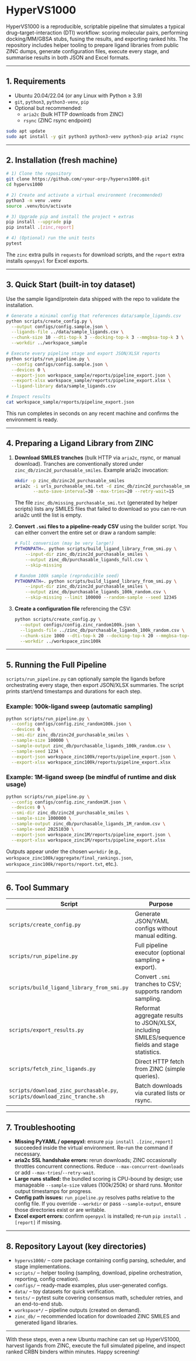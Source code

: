 # HyperVS1000

HyperVS1000 is a reproducible, scriptable pipeline that simulates a typical drug–target-interaction (DTI) workflow: scoring molecular pairs, performing docking/MM/GBSA stubs, fusing the results, and exporting ranked hits.  The repository includes helper tooling to prepare ligand libraries from public ZINC dumps, generate configuration files, execute every stage, and summarise results in both JSON and Excel formats.

---

## 1. Requirements

- Ubuntu 20.04/22.04 (or any Linux with Python ≥ 3.9)
- `git`, `python3`, `python3-venv`, `pip`
- Optional but recommended:
  - `aria2c` (bulk HTTP downloads from ZINC)
  - `rsync` (ZINC rsync endpoint)

```bash
sudo apt update
sudo apt install -y git python3 python3-venv python3-pip aria2 rsync
```

---

## 2. Installation (fresh machine)

```bash
# 1) Clone the repository
git clone https://github.com/<your-org>/hypervs1000.git
cd hypervs1000

# 2) Create and activate a virtual environment (recommended)
python3 -m venv .venv
source .venv/bin/activate

# 3) Upgrade pip and install the project + extras
pip install --upgrade pip
pip install .[zinc,report]

# 4) (Optional) run the unit tests
pytest
```

The `zinc` extra pulls in `requests` for download scripts, and the `report` extra installs `openpyxl` for Excel exports.

---

## 3. Quick Start (built-in toy dataset)

Use the sample ligand/protein data shipped with the repo to validate the installation.

```bash
# Generate a minimal config that references data/sample_ligands.csv
python scripts/create_config.py \
  --output configs/config.sample.json \
  --ligands-file ../data/sample_ligands.csv \
  --chunk-size 10 --dti-top-k 3 --docking-top-k 3 --mmgbsa-top-k 3 \
  --workdir ../workspace_sample

# Execute every pipeline stage and export JSON/XLSX reports
python scripts/run_pipeline.py \
  --config configs/config.sample.json \
  --devices 0 \
  --export-json workspace_sample/reports/pipeline_export.json \
  --export-xlsx workspace_sample/reports/pipeline_export.xlsx \
  --ligand-library data/sample_ligands.csv

# Inspect results
cat workspace_sample/reports/pipeline_export.json
```

This run completes in seconds on any recent machine and confirms the environment is ready.

---

## 4. Preparing a Ligand Library from ZINC

1. **Download SMILES tranches** (bulk HTTP via `aria2c`, rsync, or manual download). Tranches are conventionally stored under `zinc_db/zinc2d_purchasable_smiles`. Example aria2c invocation:

   ```bash
   mkdir -p zinc_db/zinc2d_purchasable_smiles
   aria2c -i urls_purchasable_smi.txt -d zinc_db/zinc2d_purchasable_smiles -c \
          --auto-save-interval=30 --max-tries=20 --retry-wait=15
   ```

   The file `zinc_db/missing_purchasable_smi.txt` (generated by helper scripts) lists any SMILES files that failed to download so you can re-run aria2c until the list is empty.

2. **Convert `.smi` files to a pipeline-ready CSV** using the builder script. You can either convert the entire set or draw a random sample:

   ```bash
   # Full conversion (may be very large!)
   PYTHONPATH=. python scripts/build_ligand_library_from_smi.py \
       --input-dir zinc_db/zinc2d_purchasable_smiles \
       --output zinc_db/purchasable_ligands_full.csv \
       --skip-missing

   # Random 100k sample (reproducible seed)
   PYTHONPATH=. python scripts/build_ligand_library_from_smi.py \
       --input-dir zinc_db/zinc2d_purchasable_smiles \
       --output zinc_db/purchasable_ligands_100k_random.csv \
       --skip-missing --limit 100000 --random-sample --seed 12345
   ```

3. **Create a configuration file** referencing the CSV:

   ```bash
   python scripts/create_config.py \
     --output configs/config.zinc_random100k.json \
     --ligands-file ../zinc_db/purchasable_ligands_100k_random.csv \
     --chunk-size 1000 --dti-top-k 20 --docking-top-k 20 --mmgbsa-top-k 20 \
     --workdir ../workspace_zinc100k
   ```

---

## 5. Running the Full Pipeline

`scripts/run_pipeline.py` can optionally sample the ligands before orchestrating every stage, then export JSON/XLSX summaries. The script prints start/end timestamps and durations for each step.

### Example: 100k-ligand sweep (automatic sampling)

```bash
python scripts/run_pipeline.py \
  --config configs/config.zinc_random100k.json \
  --devices 0 \
  --smi-dir zinc_db/zinc2d_purchasable_smiles \
  --sample-size 100000 \
  --sample-output zinc_db/purchasable_ligands_100k_random.csv \
  --sample-seed 1234 \
  --export-json workspace_zinc100k/reports/pipeline_export.json \
  --export-xlsx workspace_zinc100k/reports/pipeline_export.xlsx
```

### Example: 1M-ligand sweep (be mindful of runtime and disk usage)

```bash
python scripts/run_pipeline.py \
  --config configs/config.zinc_random1M.json \
  --devices 0 \
  --smi-dir zinc_db/zinc2d_purchasable_smiles \
  --sample-size 1000000 \
  --sample-output zinc_db/purchasable_ligands_1M_random.csv \
  --sample-seed 20251030 \
  --export-json workspace_zinc1M/reports/pipeline_export.json \
  --export-xlsx workspace_zinc1M/reports/pipeline_export.xlsx
```

Outputs appear under the chosen `workdir` (e.g., `workspace_zinc100k/aggregate/final_rankings.json`, `workspace_zinc100k/reports/report.txt`, etc.).

---

## 6. Tool Summary

| Script | Purpose |
| ------ | ------- |
| `scripts/create_config.py` | Generate JSON/YAML configs without manual editing. |
| `scripts/run_pipeline.py` | Full pipeline executor (optional sampling + export). |
| `scripts/build_ligand_library_from_smi.py` | Convert `.smi` tranches to CSV; supports random sampling. |
| `scripts/export_results.py` | Reformat aggregate results to JSON/XLSX, including SMILES/sequence fields and stage statistics. |
| `scripts/fetch_zinc_ligands.py` | Direct HTTP fetch from ZINC (simple queries). |
| `scripts/download_zinc_purchasable.py`, `scripts/download_zinc_tranche.sh` | Batch downloads via curated lists or rsync. |

---

## 7. Troubleshooting

- **Missing PyYAML / openpyxl:** ensure `pip install .[zinc,report]` succeeded inside the virtual environment.  Re-run the command if necessary.
- **aria2c SSL handshake errors:** rerun downloads; ZINC occasionally throttles concurrent connections. Reduce `--max-concurrent-downloads` or add `--max-tries`/`--retry-wait`.
- **Large runs stalled:** the bundled scoring is CPU-bound by design; use manageable `--sample-size` values (100k/250k) or shard runs.  Monitor output timestamps for progress.
- **Config path issues:** `run_pipeline.py` resolves paths relative to the config file. If you override `--workdir` or pass `--sample-output`, ensure those directories exist or are writable.
- **Excel export errors:** confirm `openpyxl` is installed; re-run `pip install .[report]` if missing.

---

## 8. Repository Layout (key directories)

- `hypervs1000/` – core package containing config parsing, scheduler, and stage implementations.
- `scripts/` – helper tooling (sampling, download, pipeline orchestration, reporting, config creation).
- `configs/` – ready-made examples, plus user-generated configs.
- `data/` – toy datasets for quick verification.
- `tests/` – pytest suite covering consensus math, scheduler retries, and an end-to-end stub.
- `workspace*/` – pipeline outputs (created on demand).
- `zinc_db/` – recommended location for downloaded ZINC SMILES and generated ligand libraries.

---

With these steps, even a new Ubuntu machine can set up HyperVS1000, harvest ligands from ZINC, execute the full simulated pipeline, and inspect ranked CRBN binders within minutes. Happy screening!
